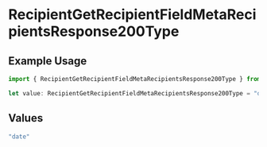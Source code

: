# RecipientGetRecipientFieldMetaRecipientsResponse200Type

## Example Usage

```typescript
import { RecipientGetRecipientFieldMetaRecipientsResponse200Type } from "@documenso/sdk-typescript/models/operations";

let value: RecipientGetRecipientFieldMetaRecipientsResponse200Type = "date";
```

## Values

```typescript
"date"
```